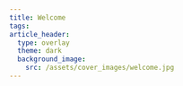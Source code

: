 ```yaml
---
title: Welcome
tags: 
article_header:
  type: overlay
  theme: dark
  background_image:
    src: /assets/cover_images/welcome.jpg
---
```



<!--more-->
